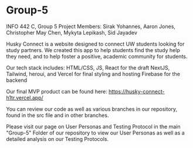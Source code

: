 # Group-5
INFO 442 C, Group 5 Project
Members: Sirak Yohannes, Aaron Jones, Christopher May Chen, Mykyta Lepikash, Sid Jayadev

Husky Connect is a website designed to connect UW students looking for study partners.
We created this app to help students find the study help they need, and to help foster a positive, academic community for students.

Our tech stack includes:
HTML/CSS, JS, React for the draft
NextJS, Tailwind, heroui, and Vercel for final styling and hosting
Firebase for the backend

Our final MVP product can be found here:
https://husky-connect-h1tr.vercel.app/  

You can review our code as well as various branches in our repository, found in the src file and in other branches.

Please visit our page on User Personas and Testing Protocol in the main "Group-5" Folder of our repository to view our User Personas as well as a detailed analysis on our Testing Protocols.

